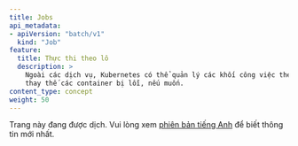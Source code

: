 ```yaml
---
title: Jobs
api_metadata:
- apiVersion: "batch/v1"
  kind: "Job"
feature:
  title: Thực thi theo lô
  description: >
    Ngoài các dịch vụ, Kubernetes có thể quản lý các khối công việc theo lô và CI của bạn,
    thay thế các container bị lỗi, nếu muốn.
content_type: concept
weight: 50
---
```


<!-- overview -->

Trang này đang được dịch. Vui lòng xem [phiên bản tiếng Anh](https://kubernetes.io/docs/concepts/workloads/controllers/job/) để biết thông tin mới nhất.
